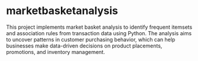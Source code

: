 # marketbasketanalysis
This project implements market basket analysis to identify frequent itemsets and association rules from transaction data using Python. The analysis aims to uncover patterns in customer purchasing behavior, which can help businesses make data-driven decisions on product placements, promotions, and inventory management.

